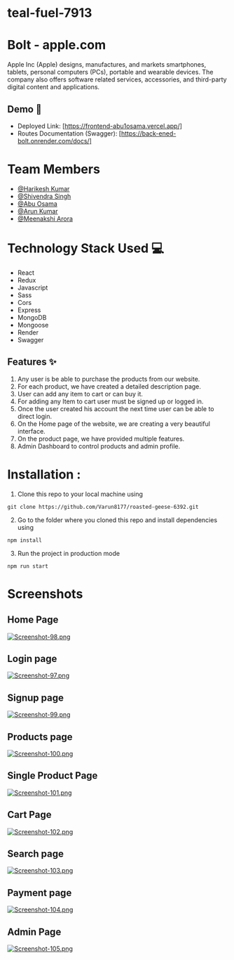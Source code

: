 # teal-fuel-7913

# Bolt - apple.com

Apple Inc (Apple) designs, manufactures, and markets smartphones, tablets, personal computers (PCs), portable and wearable devices. The company also offers software related services, accessories, and third-party digital content and applications.

## Demo :movie_camera:

- Deployed Link: [https://frontend-abu1osama.vercel.app/]
- Routes Documentation (Swagger): [https://back-ened-bolt.onrender.com/docs/]

# Team Members

- [@Harikesh Kumar](https://github.com/harry-io)
- [@Shivendra Singh](https://github.com/Shivendra-Singh044)
- [@Abu Osama](https://github.com/Abu1Osama)
- [@Arun Kumar](https://github.com/Arun-kumar-fw20-0202)
- [@Meenakshi Arora](https://github.com/meenakshiar)

# Technology Stack Used 💻

- React
- Redux
- Javascript
- Sass
- Cors
- Express
- MongoDB
- Mongoose
- Render
- Swagger

## Features :sparkles:

1. Any user is be able to purchase the products from our website.
2. For each product, we have created a detailed description page.
3. User can add any item to cart or can buy it.
4. For adding any Item to cart user must be signed up or logged in.
5. Once the user created his account the next time user can be able to direct login.
6. On the Home page of the website, we are creating a very beautiful interface.
7. On the product page, we have provided multiple features.
8. Admin Dashboard to control products and admin profile.

# Installation :

1. Clone this repo to your local machine using

```
git clone https://github.com/Varun8177/roasted-geese-6392.git
```

2. Go to the folder where you cloned this repo and install dependencies using

```
npm install
```

3. Run the project in production mode

```
npm run start
```

# Screenshots

## Home Page
[![Screenshot-98.png](https://i.postimg.cc/d01QksYb/Screenshot-98.png)](https://postimg.cc/K16hCy4f)

## Login page
[![Screenshot-97.png](https://i.postimg.cc/SyG0MF1s/Screenshot-97.png)](https://i.postimg.cc/SyG0MF1s)

## Signup page
[![Screenshot-99.png](https://i.postimg.cc/MGVwjvLr/Screenshot-99.png)](https://postimg.cc/8Fp92PNh)

## Products page
[![Screenshot-100.png](https://i.postimg.cc/bwMbwBX9/Screenshot-100.png)](https://postimg.cc/753bBXZ5)

## Single Product Page
[![Screenshot-101.png](https://i.postimg.cc/k5QxYvZN/Screenshot-101.png)](https://postimg.cc/WD4Fhgst)

## Cart Page
[![Screenshot-102.png](https://i.postimg.cc/fbghFpPm/Screenshot-102.png)](https://postimg.cc/8FW3fKNz)

## Search page
[![Screenshot-103.png](https://i.postimg.cc/P5znMPhL/Screenshot-103.png)](https://postimg.cc/875Ypk7D)

## Payment page
[![Screenshot-104.png](https://i.postimg.cc/1RBgvccS/Screenshot-104.png)](https://postimg.cc/bdGNJnBV)

## Admin Page
[![Screenshot-105.png](https://i.postimg.cc/3rg3JKbx/Screenshot-105.png)](https://postimg.cc/6T5kMNXk)
